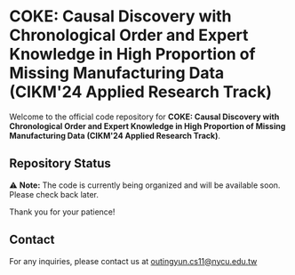 # COKE: Causal Discovery with Chronological Order and Expert Knowledge in High Proportion of Missing Manufacturing Data (CIKM'24 Applied Research Track)

Welcome to the official code repository for **COKE: Causal Discovery with Chronological Order and Expert Knowledge in High Proportion of Missing Manufacturing Data (CIKM'24 Applied Research Track)**.

## Repository Status

⚠️ **Note:** The code is currently being organized and will be available soon. Please check back later.

Thank you for your patience!

## Contact

For any inquiries, please contact us at outingyun.cs11@nycu.edu.tw

